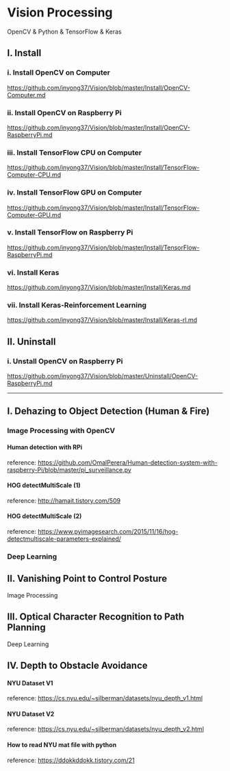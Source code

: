 # Vision Processing
OpenCV & Python & TensorFlow & Keras

## I. Install

### i. Install OpenCV on Computer

https://github.com/inyong37/Vision/blob/master/Install/OpenCV-Computer.md

### ii. Install OpenCV on Raspberry Pi

https://github.com/inyong37/Vision/blob/master/Install/OpenCV-RaspberryPi.md

### iii. Install TensorFlow CPU on Computer

https://github.com/inyong37/Vision/blob/master/Install/TensorFlow-Computer-CPU.md

### iv. Install TensorFlow GPU on Computer

https://github.com/inyong37/Vision/blob/master/Install/TensorFlow-Computer-GPU.md

### v. Install TensorFlow on Raspberry Pi

https://github.com/inyong37/Vision/blob/master/Install/TensorFlow-RaspberryPi.md

### vi. Install Keras

https://github.com/inyong37/Vision/blob/master/Install/Keras.md

### vii. Install Keras-Reinforcement Learning

https://github.com/inyong37/Vision/blob/master/Install/Keras-rl.md

## II. Uninstall

### i. Unstall OpenCV on Raspberry Pi

https://github.com/inyong37/Vision/blob/master/Uninstall/OpenCV-RaspberryPi.md

----------
## I. Dehazing to Object Detection (Human & Fire)
### Image Processing with OpenCV
#### Human detection with RPi
reference: https://github.com/OmalPerera/Human-detection-system-with-raspberry-Pi/blob/master/pi_surveillance.py
#### HOG detectMultiScale (1)
reference: http://hamait.tistory.com/509
#### HOG detectMultiScale (2)
reference: https://www.pyimagesearch.com/2015/11/16/hog-detectmultiscale-parameters-explained/
### Deep Learning

## II. Vanishing Point to Control Posture

Image Processing

## III. Optical Character Recognition to Path Planning

Deep Learning

## IV. Depth to Obstacle Avoidance

#### NYU Dataset V1
reference: https://cs.nyu.edu/~silberman/datasets/nyu_depth_v1.html
#### NYU Dataset V2
reference: https://cs.nyu.edu/~silberman/datasets/nyu_depth_v2.html
#### How to read NYU mat file with python
reference: https://ddokkddokk.tistory.com/21
